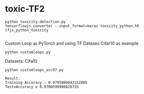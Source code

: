 # toxic-TF2
```
python toxicity-detection.py
tensorflowjs_converter --input_format=keras toxicity_python.h5 tfjs_python_toxicity


```

Custom Loop as PyTorch and using TF Datases Cifar10 as example 
```
python customloops.py

```
Datasets: Cifa10 
```
python customloops_acc97.py

Result:
Training Accuracy : 0.9795800042152405
TestvAccuracy o 0.9700599908828735

```
